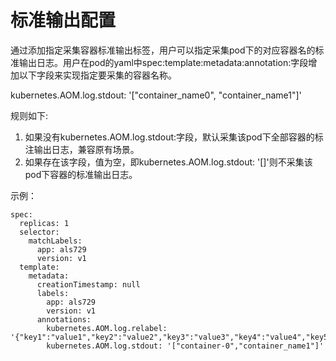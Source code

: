 # 标准输出配置<a name="aom_02_1020"></a>

通过添加指定采集容器标准输出标签，用户可以指定采集pod下的对应容器名的标准输出日志。用户在pod的yaml中spec:template:metadata:annotation:字段增加以下字段来实现指定要采集的容器名称。

kubernetes.AOM.log.stdout: '\["container\_name0", "container\_name1"\]'

规则如下:

1.  如果没有kubernetes.AOM.log.stdout:字段，默认采集该pod下全部容器的标注输出日志，兼容原有场景。
2.  如果存在该字段，值为空，即kubernetes.AOM.log.stdout: '\[\]'则不采集该pod下容器的标准输出日志。

示例：

```
spec:
  replicas: 1
  selector:
    matchLabels:
      app: als729
      version: v1
  template:
    metadata:
      creationTimestamp: null
      labels:
        app: als729
        version: v1
      annotations:
        kubernetes.AOM.log.relabel: '{"key1":"value1","key2":"value2","key3":"value3","key4":"value4","key5":"value5","key6":"value6","key7":"value7","key8":"value8","key9":"value9","key10":"value10","key11":"value11","key12":"value12","key13":"value13","key14":"value14","key15":"value16"}'
        kubernetes.AOM.log.stdout: '["container-0","container_name1"]'
```

